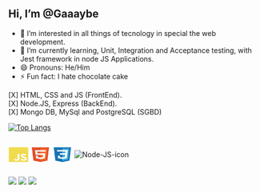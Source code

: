 ##  Hi, I’m @Gaaaybe
- 👀 I’m interested in all things of tecnology in special the web development.
- 🌱 I’m currently learning, Unit, Integration and Acceptance testing, with Jest framework in node JS Applications.
- 😄 Pronouns: He/Him
- ⚡ Fun fact: I hate chocolate cake
  
[X] HTML, CSS and JS (FrontEnd). <br>
[X] Node.JS, Express (BackEnd). <br>
[X] Mongo DB, MySql and PostgreSQL (SGBD)

[![Top Langs](https://github-readme-stats.vercel.app/api/top-langs/?username=Gaaaybe&layout=compact&theme=radical)](https://github.com/Gaaaybe/github-readme-stats)

<div style="display: inline_block"><br>
  <img align="center" alt="JS-icon" height="30" width="40" src="https://raw.githubusercontent.com/devicons/devicon/master/icons/javascript/javascript-plain.svg">
  <img align="center" alt="HTML-icon" height="30" width="40" src="https://raw.githubusercontent.com/devicons/devicon/master/icons/html5/html5-original.svg">
  <img align="center" alt="CSS-icon" height="30" width="40" src="https://raw.githubusercontent.com/devicons/devicon/master/icons/css3/css3-original.svg">
  <img align="center" alt="Node-JS-icon" height="30" width="40" src="https://cdn.jsdelivr.net/gh/devicons/devicon@latest/icons/nodejs/nodejs-original.svg">
</div>
  
  ##
 
<div> 
 <a href="https://discordapp.com/users/386960851590184973" target="_blank"><img src="https://img.shields.io/badge/Discord-7289DA?style=for-the-badge&logo=discord&logoColor=white" target="_blank"></a> 
  <a href = "mailto:teczaiper700@gmail.com"><img src="https://img.shields.io/badge/-Gmail-%23333?style=for-the-badge&logo=gmail&logoColor=white" target="_blank"></a>
  <a href="https://www.linkedin.com/in/gabriel-menezes-07222a261" target="_blank"><img src="https://img.shields.io/badge/-LinkedIn-%230077B5?style=for-the-badge&logo=linkedin&logoColor=white" target="_blank"></a> 
  
</div>
